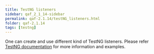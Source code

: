 ```yaml
---
title: TestNG listeners
sidebar: qaf_2_1_14-sidebar
permalink: qaf-2.1.14/testNG_listeners.html
folder: qaf-2.1.14
tags: [testng]
---
```


One can create and use different kind of TestNG listeners. Please refer [TestNG documentation](http://testng.org/doc/documentation-main.html#testng-listeners)  for more information and examples.


